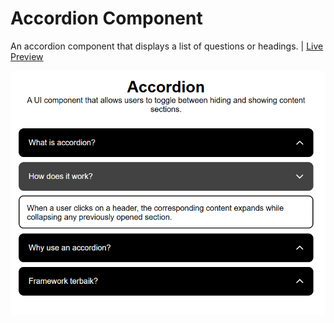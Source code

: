 # Accordion Component
An accordion component that displays a list of questions or headings. | [Live Preview](https://reyfaldy.github.io/roadmap.sh-fe-projects/13-Accordion%20Component/)

![Accordion Component](./accordion-component.png)
